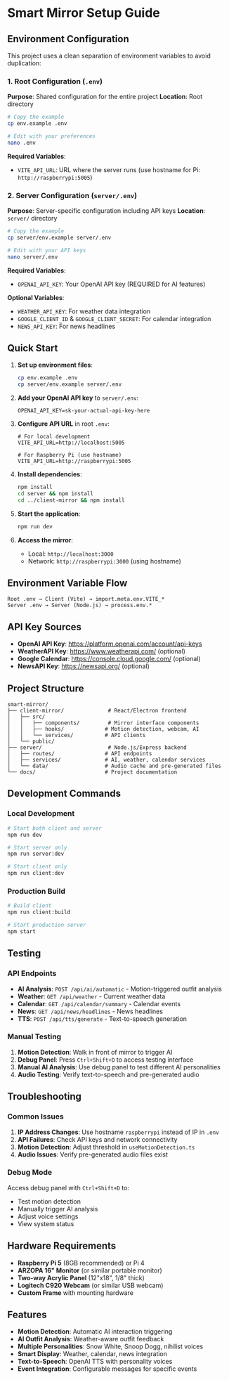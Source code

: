# Smart Mirror Setup Guide

## Environment Configuration

This project uses a clean separation of environment variables to avoid duplication:

### 1. Root Configuration (`.env`)

**Purpose**: Shared configuration for the entire project
**Location**: Root directory

```bash
# Copy the example
cp env.example .env

# Edit with your preferences
nano .env
```

**Required Variables**:

- `VITE_API_URL`: URL where the server runs (use hostname for Pi: `http://raspberrypi:5005`)

### 2. Server Configuration (`server/.env`)

**Purpose**: Server-specific configuration including API keys
**Location**: `server/` directory

```bash
# Copy the example
cp server/env.example server/.env

# Edit with your API keys
nano server/.env
```

**Required Variables**:

- `OPENAI_API_KEY`: Your OpenAI API key (REQUIRED for AI features)

**Optional Variables**:

- `WEATHER_API_KEY`: For weather data integration
- `GOOGLE_CLIENT_ID` & `GOOGLE_CLIENT_SECRET`: For calendar integration
- `NEWS_API_KEY`: For news headlines

## Quick Start

1. **Set up environment files**:

   ```bash
   cp env.example .env
   cp server/env.example server/.env
   ```

2. **Add your OpenAI API key** to `server/.env`:

   ```env
   OPENAI_API_KEY=sk-your-actual-api-key-here
   ```

3. **Configure API URL** in root `.env`:

   ```env
   # For local development
   VITE_API_URL=http://localhost:5005

   # For Raspberry Pi (use hostname)
   VITE_API_URL=http://raspberrypi:5005
   ```

4. **Install dependencies**:

   ```bash
   npm install
   cd server && npm install
   cd ../client-mirror && npm install
   ```

5. **Start the application**:

   ```bash
   npm run dev
   ```

6. **Access the mirror**:
   - Local: `http://localhost:3000`
   - Network: `http://raspberrypi:3000` (using hostname)

## Environment Variable Flow

```
Root .env → Client (Vite) → import.meta.env.VITE_*
Server .env → Server (Node.js) → process.env.*
```

## API Key Sources

- **OpenAI API Key**: https://platform.openai.com/account/api-keys
- **WeatherAPI Key**: https://www.weatherapi.com/ (optional)
- **Google Calendar**: https://console.cloud.google.com/ (optional)
- **NewsAPI Key**: https://newsapi.org/ (optional)

## Project Structure

```
smart-mirror/
├── client-mirror/              # React/Electron frontend
│   ├── src/
│   │   ├── components/         # Mirror interface components
│   │   ├── hooks/             # Motion detection, webcam, AI
│   │   └── services/          # API clients
│   └── public/
├── server/                     # Node.js/Express backend
│   ├── routes/                # API endpoints
│   ├── services/              # AI, weather, calendar services
│   └── data/                  # Audio cache and pre-generated files
└── docs/                      # Project documentation
```

## Development Commands

### Local Development

```bash
# Start both client and server
npm run dev

# Start server only
npm run server:dev

# Start client only
npm run client:dev
```

### Production Build

```bash
# Build client
npm run client:build

# Start production server
npm start
```

## Testing

### API Endpoints

- **AI Analysis**: `POST /api/ai/automatic` - Motion-triggered outfit analysis
- **Weather**: `GET /api/weather` - Current weather data
- **Calendar**: `GET /api/calendar/summary` - Calendar events
- **News**: `GET /api/news/headlines` - News headlines
- **TTS**: `POST /api/tts/generate` - Text-to-speech generation

### Manual Testing

1. **Motion Detection**: Walk in front of mirror to trigger AI
2. **Debug Panel**: Press `Ctrl+Shift+D` to access testing interface
3. **Manual AI Analysis**: Use debug panel to test different AI personalities
4. **Audio Testing**: Verify text-to-speech and pre-generated audio

## Troubleshooting

### Common Issues

1. **IP Address Changes**: Use hostname `raspberrypi` instead of IP in `.env`
2. **API Failures**: Check API keys and network connectivity
3. **Motion Detection**: Adjust threshold in `useMotionDetection.ts`
4. **Audio Issues**: Verify pre-generated audio files exist

### Debug Mode

Access debug panel with `Ctrl+Shift+D` to:

- Test motion detection
- Manually trigger AI analysis
- Adjust voice settings
- View system status

## Hardware Requirements

- **Raspberry Pi 5** (8GB recommended) or Pi 4
- **ARZOPA 16" Monitor** (or similar portable monitor)
- **Two-way Acrylic Panel** (12"x18", 1/8" thick)
- **Logitech C920 Webcam** (or similar USB webcam)
- **Custom Frame** with mounting hardware

## Features

- **Motion Detection**: Automatic AI interaction triggering
- **AI Outfit Analysis**: Weather-aware outfit feedback
- **Multiple Personalities**: Snow White, Snoop Dogg, nihilist voices
- **Smart Display**: Weather, calendar, news integration
- **Text-to-Speech**: OpenAI TTS with personality voices
- **Event Integration**: Configurable messages for specific events
